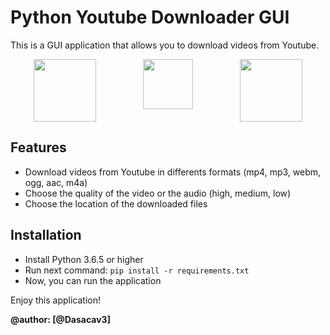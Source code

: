 # Python Youtube Downloader GUI

This is a GUI application that allows you to download videos from Youtube.

<div style="display:flex;width:100%;justify-content:space-around;margin:1em 0;">
<img src="https://api.iconify.design/logos/qt.svg" width="100" />
<img src="https://api.iconify.design/logos/python.svg" width="80" />
<img src="https://api.iconify.design/logos/youtube-icon.svg" width="100" />
</div>

## Features
- Download videos from Youtube in differents formats (mp4, mp3, webm, ogg, aac, m4a)
- Choose the quality of the video or the audio (high, medium, low)
- Choose the location of the downloaded files

## Installation
- Install Python 3.6.5 or higher
- Run next command: `pip install -r requirements.txt`
- Now, you can run the application

Enjoy this application!

__@author: [@Dasacav3]__